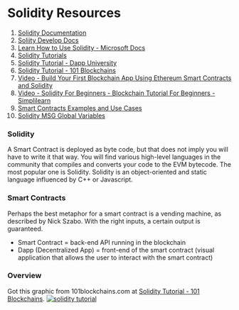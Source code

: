 # Solidity Resources

1. [Solidity Documentation](https://docs.soliditylang.org/en/v0.8.8/)
2. [Soliity Develop Docs](https://docs.soliditylang.org/en/develop/)
3. [Learn How to Use Solidity - Microsoft Docs](https://docs.microsoft.com/en-us/learn/modules/blockchain-learning-solidity/)
4. [Solidity Tutorials](https://www.tutorialspoint.com/solidity/index.htm)
5. [Solidity Tutorial - Dapp University](https://www.dappuniversity.com/articles/solidity-tutorial)
6. [Solidity Tutorial - 101 Blockchains](https://101blockchains.com/solidity-tutorial/)
7. [Video - Build Your First Blockchain App Using Ethereum Smart Contracts and Solidity](https://www.youtube.com/watch?v=coQ5dg8wM2o)
8. [Video - Solidity For Beginners - Blockchain Tutorial For Beginners - Simplilearn](https://www.youtube.com/watch?v=YjbIrNRqiYU)
9. [Smart Contracts Examples and Use Cases](https://existek.com/blog/what-are-smart-contracts-examples-and-use-cases/)
10. [Solidity MSG Global Variables](https://medium.com/upstate-interactive/what-you-need-to-know-about-msg-global-variables-in-solidity-566f1e83cc69)

### Solidity
A Smart Contract is deployed as byte code, but that does not imply you will have to write it that way. You will find various high-level languages in the community that compiles and converts your code to the EVM bytecode. The most popular one is Solidity. Solidity is an object-oriented and static language influenced by C++ or Javascript.

### Smart Contracts
Perhaps the best metaphor for a smart contract is a vending machine, as described by Nick Szabo. With the right inputs, a certain output is guaranteed.
- Smart Contract = back-end API running in the blockchain
- Dapp (Decentralized App) = front-end of the smart contract (visual application that allows the user to interact with the smart contract)

### Overview
Got this graphic from 101blockchains.com at [Solidity Tutorial - 101 Blockchains](https://101blockchains.com/solidity-tutorial/).
<a href='https://101blockchains.com/blockchain-infographics/'> <img src="https://101blockchains.com/wp-content/uploads/2021/05/solidity-tutorial.png" alt="solidity tutorial" border='0' /> </a>
